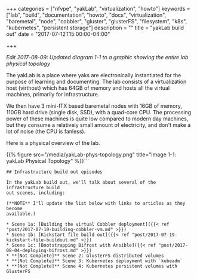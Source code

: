 +++
categories = ["nfvpe", "yakLab", "virtualization", "howto"]
keywords = ["lab", "build", "documentation", "howto", "docs", "virtualization",
"baremetal", "node", "cobbler", "gluster", "glusterFS", "filesystem", "k8s",
"kubernetes", "persistent storage"]
description = ""
title = "yakLab build out"
date = "2017-07-12T15:00:00-04:00"

+++

_Edit 2017-08-09: Updated diagram 1-1 to a graphic showing the entire lab
physical topology_

The yakLab is a place where yaks are electronically instantiated for the
purpose of learning and documenting. The lab consists of a virtualization host
(virthost) which has 64GB of memory and hosts all the virtual machines,
primarily for infrastructure.
<!--more-->

We then have 3 mini-ITX based baremetal nodes with 16GB of memory, 110GB hard
drive (single disk, SSD), with a quad-core CPU. The processing power of these
machines is quite low compared to modern day machines, but they consume a
relatively small amount of electricity, and don't make a lot of noise (the CPU
is fanless).

Here is a physical overview of the lab.

{{% figure src="/media/yakLab-phys-topology.png" title="Image 1-1: yakLab Physical Topology" %}}```
```
## Infrastructure build out episodes

In the yakLab build out, we'll talk about several of the infrastructure build
out scenes, including:

(**NOTE** I'll update the list below with links to articles as they become
available.)

* Scene 1a: [Building the virtual Cobbler deployment]({{< ref "post/2017-07-10-building-cobbler-vm.md" >}})
* Scene 1b: [Kickstart file build out]({{< ref "post/2017-07-19-kickstart-file-buildout.md" >}})
* Scene 1c: [Bootstrapping Bifrost with Ansible]({{< ref "post/2017-08-04-deploying-bifrost.md" >}})
* **[Not Complete]** Scene 2: GlusterFS distributed volumes
* **[Not Complete]** Scene 3: Kubernetes deployment with `kubeadm`
* **[Not Complete]** Scene 4: Kubernetes persistent volumes with GlusterFS

